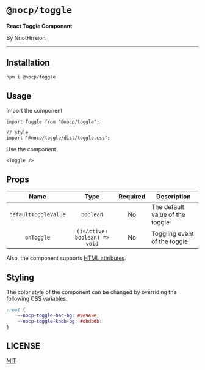 # `@nocp/toggle`

**React Toggle Component**

By NriotHrreion

---

## Installation

```bash
npm i @nocp/toggle
```

## Usage

Import the component

```tsx
import Toggle from "@nocp/toggle";

// style
import "@nocp/toggle/dist/toggle.css";
```

Use the component

```tsx
<Toggle />
```

## Props

|Name|Type|Required|Description|
|:---:|:---:|:---:|---|
|`defaultToggleValue`|`boolean`|No|The default value of the toggle|
|`onToggle`|`(isActive: boolean) => void`|No|Toggling event of the toggle|

Also, the component supports [HTML attributes](https://developer.mozilla.org/en-US/docs/Web/HTML/Attributes).

## Styling

The color style of the component can be changed by overriding the following CSS variables.

```css
:root {
    --nocp-toggle-bar-bg: #9e9e9e;
    --nocp-toggle-knob-bg: #dbdbdb;
}
```

## LICENSE

[MIT](./LICENSE)
